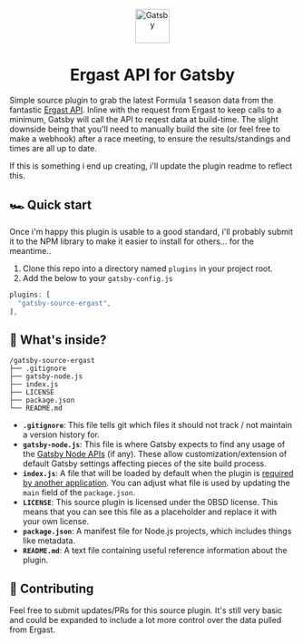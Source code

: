 <p align="center">
  <a href="https://www.gatsbyjs.com">
    <img alt="Gatsby" src="https://www.gatsbyjs.com/Gatsby-Monogram.svg" width="60" />
  </a>
</p>
<h1 align="center">
  Ergast API for Gatsby
</h1>

Simple source plugin to grab the latest Formula 1 season data from the fantastic [Ergast API](http://ergast.com/mrd/" "Ergast API"). Inline with the request from Ergast to keep calls to a minimum, Gatsby will call the API to reqest data at build-time. The slight downside being that you'll need to manually build the site (or feel free to make a webhook) after a race meeting, to ensure the results/standings and times are all up to date.

If this is something i end up creating, i'll update the plugin readme to reflect this.

## 🏎 Quick start

Once i'm happy this plugin is usable to a good standard, i'll probably submit it to the NPM library to make it easier to install for others... for the meantime..

1. Clone this repo into a directory named `plugins` in your project root.
2. Add the below to your `gatsby-config.js`

```js
plugins: [
  "gatsby-source-ergast",
],
```

## 🧐 What's inside?

```text
/gatsby-source-ergast
├── .gitignore
├── gatsby-node.js
├── index.js
├── LICENSE
├── package.json
└── README.md
```

- **`.gitignore`**: This file tells git which files it should not track / not maintain a version history for.
- **`gatsby-node.js`**: This file is where Gatsby expects to find any usage of the [Gatsby Node APIs](https://www.gatsbyjs.com/docs/node-apis/) (if any). These allow customization/extension of default Gatsby settings affecting pieces of the site build process.
- **`index.js`**: A file that will be loaded by default when the plugin is [required by another application](https://docs.npmjs.com/creating-node-js-modules#create-the-file-that-will-be-loaded-when-your-module-is-required-by-another-application0). You can adjust what file is used by updating the `main` field of the `package.json`.
- **`LICENSE`**: This source plugin is licensed under the 0BSD license. This means that you can see this file as a placeholder and replace it with your own license.
- **`package.json`**: A manifest file for Node.js projects, which includes things like metadata.
- **`README.md`**: A text file containing useful reference information about the plugin.

## 🙏 Contributing

Feel free to submit updates/PRs for this source plugin. It's still very basic and could be expanded to include a lot more control over the data pulled from Ergast.
